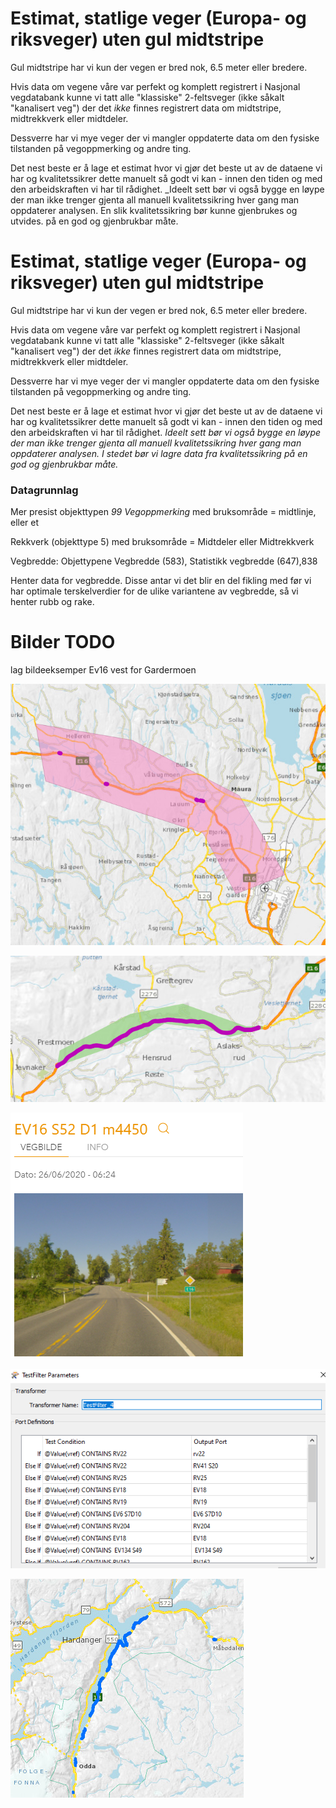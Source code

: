 # Estimat, statlige veger (Europa- og riksveger) uten gul midtstripe

Gul midtstripe har vi kun der vegen er bred nok, 6.5 meter eller bredere. 

Hvis data om vegene våre var perfekt og komplett registrert i Nasjonal vegdatabank kunne vi tatt alle 
"klassiske" 2-feltsveger (ikke såkalt "kanalisert veg") der det _ikke_ finnes 
registrert data om midtstripe, 
midtrekkverk eller midtdeler. 

Dessverre har vi mye veger der vi mangler oppdaterte data om den fysiske tilstanden på vegoppmerking og andre ting. 

Det nest beste er å lage et estimat hvor vi gjør det beste ut av de dataene vi har og kvalitetssikrer dette manuelt 
så godt vi kan - innen den tiden 
og med den arbeidskraften vi har til rådighet. _Ideelt sett bør vi også bygge en løype der man ikke trenger gjenta all manuell 
kvalitetssikring hver gang man oppdaterer analysen. En slik kvalitetssikring bør kunne gjenbrukes og utvides. på en god og gjenbrukbar måte.



# Estimat, statlige veger (Europa- og riksveger) uten gul midtstripe

Gul midtstripe har vi kun der vegen er bred nok, 6.5 meter eller bredere. 

Hvis data om vegene våre var perfekt og komplett registrert i Nasjonal vegdatabank kunne vi tatt alle 
"klassiske" 2-feltsveger (ikke såkalt "kanalisert veg") der det _ikke_ finnes 
registrert data om midtstripe, 
midtrekkverk eller midtdeler. 

Dessverre har vi mye veger der vi mangler oppdaterte data om den fysiske tilstanden på vegoppmerking og andre ting. 

Det nest beste er å lage et estimat hvor vi gjør det beste ut av de dataene vi har og kvalitetssikrer dette manuelt 
så godt vi kan - innen den tiden 
og med den arbeidskraften vi har til rådighet. _Ideelt sett bør vi også bygge en løype der man ikke trenger gjenta all manuell 
kvalitetssikring hver gang man oppdaterer analysen. I stedet bør vi lagre data fra kvalitetssikring på en god og gjenbrukbar måte._

### Datagrunnlag

Mer presist objekttypen _99 Vegoppmerking_ med bruksområde = midtlinje, eller et 

Rekkverk (objekttype 5) med bruksområde = Midtdeler eller Midtrekkverk 

Vegbredde: Objettypene Vegbredde (583), Statistikk vegbredde (647),838

Henter data for vegbredde. Disse antar vi det blir en del fikling med før vi har  optimale terskelverdier for 
de ulike variantene av vegbredde, så vi henter rubb og rake. 



# Bilder TODO

lag bildeeksemper Ev16 vest for Gardermoen

![alt text](./pic/E16ekskluder.png)

![alt text](./pic/E16inkluder.png)

![alt text](./pic/e16JevnakerRoa.png)

![alt text](./pic/fme_vegfilter.png)

![alt text](./pic/rv13hardanger.png)
